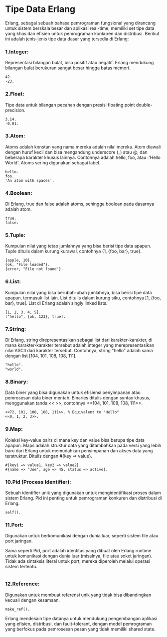# Tipe Data Erlang

Erlang, sebagai sebuah bahasa pemrograman fungsional yang dirancang untuk sistem berskala besar dan aplikasi real-time, memiliki set tipe data yang khas dan efisien untuk pemrograman konkuren dan distribusi. Berikut ini adalah jenis-jenis tipe data dasar yang tersedia di Erlang:

### 1.Integer:

Representasi bilangan bulat, bisa positif atau negatif. Erlang mendukung bilangan bulat berukuran sangat besar hingga batas memori.

```
42.
-23.
```

### 2.Float:

Tipe data untuk bilangan pecahan dengan presisi floating point double-precision.

```
3.14.
-0.01.

```
### 3.Atom: 

Atoms adalah konstan yang nama mereka adalah nilai mereka. Atom diawali dengan huruf kecil dan bisa mengandung underscore (_) atau @, dan beberapa karakter khusus lainnya. Contohnya adalah hello, foo, atau :'Hello World'. Atoms sering digunakan sebagai label.

```
hello.
foo.
'An atom with spaces'.

```

### 4.Boolean:

Di Erlang, true dan false adalah atoms, sehingga boolean pada dasarnya adalah atom.

```
true.
false.

```

### 5.Tuple: 

Kumpulan nilai yang tetap jumlahnya yang bisa berisi tipe data apapun. Tuple ditulis dalam kurung kurawal, contohnya {1, {foo, bar}, true}.

```
{apple, 10}.
{ok, "File loaded"}.
{error, "File not found"}.

```

### 6.List:

Kumpulan nilai yang bisa berubah-ubah jumlahnya, bisa berisi tipe data apapun, termasuk list lain. List ditulis dalam kurung siku, contohnya [1, {foo, bar}, true]. List di Erlang adalah singly linked lists.

```
[1, 2, 3, 4, 5].
["hello", {ok, 123}, true].

```

### 7.String:

Di Erlang, string direpresentasikan sebagai list dari karakter-karakter, di mana karakter-karakter tersebut adalah integer yang merepresentasikan nilai ASCII dari karakter tersebut. Contohnya, string "hello" adalah sama dengan list [104, 101, 108, 108, 111].

```
"hello".
"world".

```

### 8.Binary: 

Data biner yang bisa digunakan untuk efisiensi penyimpanan atau pemrosesan data biner mentah. Binaries ditulis dengan syntax khusus, menggunakan tanda << >>, contohnya <<104, 101, 108, 108, 111>>.

```
<<72, 101, 108, 108, 111>>. % Equivalent to "Hello"
<<0, 1, 2, 3>>.

```

### 9.Map: 

Koleksi key-value pairs di mana key dan value bisa berupa tipe data apapun. Maps adalah struktur data yang ditambahkan pada versi yang lebih baru dari Erlang untuk memudahkan penyimpanan dan akses data yang terstruktur. Ditulis dengan #{key => value}.

```
#{key1 => value1, key2 => value2}.
#{name => "Joe", age => 45, status => active}.

```

### 10.Pid (Process Identifier):

Sebuah identifier unik yang digunakan untuk mengidentifikasi proses dalam sistem Erlang. Pid ini penting untuk pemrograman konkuren dan distribusi di Erlang.

```
self().

```

### 11.Port: 

Digunakan untuk berkomunikasi dengan dunia luar, seperti sistem file atau port jaringan.

Sama seperti Pid, port adalah identitas yang dibuat oleh Erlang runtime untuk komunikasi dengan dunia luar (misalnya, file atau soket jaringan). Tidak ada sintaksis literal untuk port; mereka diperoleh melalui operasi sistem tertentu.

```

```

### 12.Reference:

Digunakan untuk membuat referensi unik yang tidak bisa dibandingkan kecuali dengan kesamaan.

```
make_ref().

```

Erlang mendesain tipe datanya untuk mendukung pengembangan aplikasi yang efisien, distribusi, dan fault-tolerant, dengan model pemrograman yang berfokus pada pemrosesan pesan yang tidak memiliki shared state.